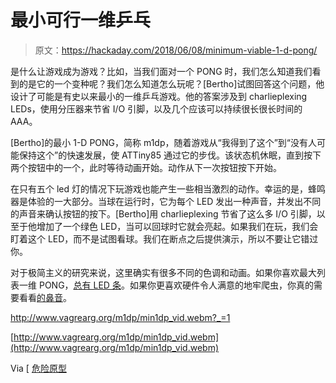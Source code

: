 # 最小可行一维乒乓

> 原文：<https://hackaday.com/2018/06/08/minimum-viable-1-d-pong/>

是什么让游戏成为游戏？比如，当我们面对一个 PONG 时，我们怎么知道我们看到的是它的一个变种呢？我们怎么知道怎么玩呢？[Bertho]试图回答这个问题，他设计了可能是有史以来最小的一维乒乓游戏。他的答案涉及到 charlieplexing LEDs，使用分压器来节省 I/O 引脚，以及几个应该可以持续很长很长时间的 AAA。

[Bertho]的最小 1-D PONG，简称 m1dp，随着游戏从“我得到了这个”到“没有人可能保持这个”的快速发展，使 ATTiny85 通过它的步伐。该状态机休眠，直到按下两个按钮中的一个，此时等待动画开始。动作从下一次按钮按下开始。

在只有五个 led 灯的情况下玩游戏也能产生一些相当激烈的动作。幸运的是，蜂鸣器是体验的一大部分。当球在运行时，它为每个 LED 发出一种声音，并发出不同的声音来确认按钮的按下。[Bertho]用 charlieplexing 节省了这么多 I/O 引脚，以至于他增加了一个绿色 LED，当可以回球时它就会亮起。如果我们在玩，我们会盯着这个 LED，而不是试图看球。我们在断点之后提供演示，所以不要让它错过你。

对于极简主义的研究来说，这里确实有很多不同的色调和动画。如果你喜欢最大列表一维 PONG，[总有 LED 条](https://hackaday.com/2012/08/22/one-dimensional-pong-is-a-great-use-for-led-strips/)。如果你更喜欢硬件令人满意的地牢爬虫，你真的需要看看[的鼻音](https://hackaday.com/2018/01/24/diy-dungeon-crawler-game-plays-on-single-led-strip/)。

 <http://www.vagrearg.org/m1dp/min1dp_vid.webm?_=1>

[http://www.vagrearg.org/m1dp/min1dp_vid.webm](http://www.vagrearg.org/m1dp/min1dp_vid.webm)

Via [ [危险原型](http://dangerousprototypes.com/blog/2018/06/05/minimalistic-1d-pong/)